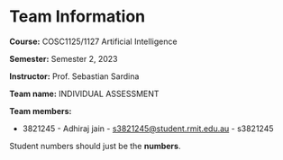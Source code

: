 # Team Information

**Course:** COSC1125/1127 Artificial Intelligence

**Semester:** Semester 2, 2023

**Instructor:** Prof. Sebastian Sardina

**Team name:** INDIVIDUAL ASSESSMENT

**Team members:**

* 3821245 - Adhiraj jain - s3821245@student.rmit.edu.au - s3821245

Student numbers should just be the **numbers**.
